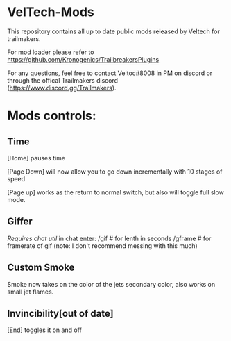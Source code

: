 # VelTech-Mods
This repository contains all up to date public mods released by Veltech for trailmakers.

For mod loader please refer to https://github.com/Kronogenics/TrailbreakersPlugins

For any questions, feel free to contact Veltoc#8008 in PM on discord or through the offical Trailmakers discord (https://www.discord.gg/Trailmakers).

# Mods controls:
## Time 
[Home] pauses time

[Page Down] will now allow you to go down incrementally with 10 stages of speed 

[Page up] works as the return to normal switch, but also will toggle full slow mode.
## Giffer
*Requires chat util*
in chat enter:
/gif # for lenth in seconds
/gframe # for framerate of gif (note: I don't recommend messing with this much)

## Custom Smoke
Smoke now takes on the color of the jets secondary color, also works on small jet flames.

## Invincibility[out of date]
[End] toggles it on and off
